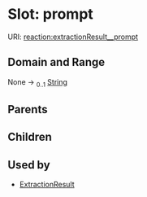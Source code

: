 
# Slot: prompt




URI: [reaction:extractionResult__prompt](http://w3id.org/ontogpt/reaction/extractionResult__prompt)


## Domain and Range

None &#8594;  <sub>0..1</sub> [String](types/String.md)

## Parents


## Children


## Used by

 * [ExtractionResult](ExtractionResult.md)
